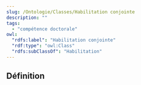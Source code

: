 ```yaml
---
slug: /Ontologie/Classes/Habilitation conjointe
description: ""
tags:
  - "compétence doctorale"
owl:
  "rdfs:label": "Habilitation conjointe"
  "rdf:type": "owl:Class"
  "rdfs:subClassOf": "Habilitation"
---
```


<OntologyTable frontMatter={frontMatter}/>

## Définition
